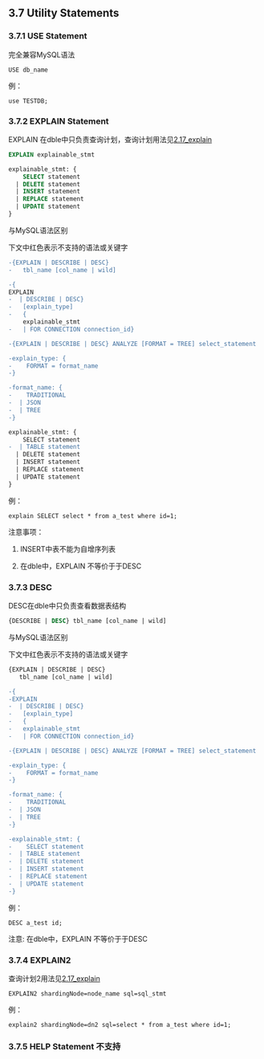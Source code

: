 ## 3.7 Utility Statements

### 3.7.1 USE Statement
完全兼容MySQL语法

```
USE db_name
```
例：
```
use TESTDB;
``` 

### 3.7.2 EXPLAIN Statement
EXPLAIN 在dble中只负责查询计划，查询计划用法见[2.17_explain](../2.Function/2.17_explain.md)

```SQL
EXPLAIN explainable_stmt

explainable_stmt: {
    SELECT statement
  | DELETE statement
  | INSERT statement
  | REPLACE statement
  | UPDATE statement
}
``` 
与MySQL语法区别

下文中红色表示不支持的语法或关键字
```diff
-{EXPLAIN | DESCRIBE | DESC}
-   tbl_name [col_name | wild]

-{
EXPLAIN 
-  | DESCRIBE | DESC}
-   [explain_type]
-   {
	explainable_stmt 
-	| FOR CONNECTION connection_id}

-{EXPLAIN | DESCRIBE | DESC} ANALYZE [FORMAT = TREE] select_statement

-explain_type: {
-    FORMAT = format_name
-}

-format_name: {
-    TRADITIONAL
-  | JSON
-  | TREE
-}

explainable_stmt: {
    SELECT statement
-  | TABLE statement
  | DELETE statement
  | INSERT statement
  | REPLACE statement
  | UPDATE statement
}
``` 


例： 
```
explain SELECT select * from a_test where id=1;
``` 
注意事项：  

1. INSERT中表不能为自增序列表  

2. 在dble中，EXPLAIN 不等价于于DESC



### 3.7.3 DESC
DESC在dble中只负责查看数据表结构  

```SQL
{DESCRIBE | DESC} tbl_name [col_name | wild]

```

与MySQL语法区别

下文中红色表示不支持的语法或关键字
```diff
{EXPLAIN | DESCRIBE | DESC}
   tbl_name [col_name | wild]

-{
-EXPLAIN 
-  | DESCRIBE | DESC}
-   [explain_type]
-   {
-	explainable_stmt 
-	| FOR CONNECTION connection_id}

-{EXPLAIN | DESCRIBE | DESC} ANALYZE [FORMAT = TREE] select_statement

-explain_type: {
-    FORMAT = format_name
-}

-format_name: {
-    TRADITIONAL
-  | JSON
-  | TREE
-}

-explainable_stmt: {
-    SELECT statement
-  | TABLE statement
-  | DELETE statement
-  | INSERT statement
-  | REPLACE statement
-  | UPDATE statement
-}
``` 




例：
```
DESC a_test id;
```

注意: 在dble中，EXPLAIN 不等价于于DESC

### 3.7.4 EXPLAIN2

查询计划2用法见[2.17_explain](../2.Function/2.17_explain.md)

```
EXPLAIN2 shardingNode=node_name sql=sql_stmt
```

例：
```
explain2 shardingNode=dn2 sql=select * from a_test where id=1;
```

### 3.7.5 HELP Statement 不支持
